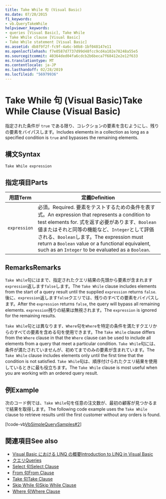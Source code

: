 ```yaml
---
title: Take While 句 (Visual Basic)
ms.date: 07/20/2015
f1_keywords:
- vb.QueryTakeWhile
helpviewer_keywords:
- queries [Visual Basic], Take While
- Take While clause [Visual Basic]
- Take While statement [Visual Basic]
ms.assetid: db8f9f2f-fc9f-4a6c-b0b8-1bf048147e11
ms.openlocfilehash: f7e0587d7737d99d48fcc9cd4a102e78248a55e5
ms.sourcegitcommit: 40364ded04fa6cdcb2b6beca7f68412e2e12f633
ms.translationtype: MT
ms.contentlocale: ja-JP
ms.lasthandoff: 02/28/2019
ms.locfileid: "56979936"
---
```

# <a name="take-while-clause-visual-basic"></a><span data-ttu-id="9ba71-102">Take While 句 (Visual Basic)</span><span class="sxs-lookup"><span data-stu-id="9ba71-102">Take While Clause (Visual Basic)</span></span>
<span data-ttu-id="9ba71-103">指定された条件が `true` である限り、コレクションの要素を含むようにし、残りの要素をバイパスします。</span><span class="sxs-lookup"><span data-stu-id="9ba71-103">Includes elements in a collection as long as a specified condition is `true` and bypasses the remaining elements.</span></span>  
  
## <a name="syntax"></a><span data-ttu-id="9ba71-104">構文</span><span class="sxs-lookup"><span data-stu-id="9ba71-104">Syntax</span></span>  
  
```  
Take While expression  
```  
  
## <a name="parts"></a><span data-ttu-id="9ba71-105">指定項目</span><span class="sxs-lookup"><span data-stu-id="9ba71-105">Parts</span></span>  
  
|<span data-ttu-id="9ba71-106">用語</span><span class="sxs-lookup"><span data-stu-id="9ba71-106">Term</span></span>|<span data-ttu-id="9ba71-107">定義</span><span class="sxs-lookup"><span data-stu-id="9ba71-107">Definition</span></span>|  
|---|---|  
|`expression`|<span data-ttu-id="9ba71-108">必須。</span><span class="sxs-lookup"><span data-stu-id="9ba71-108">Required.</span></span> <span data-ttu-id="9ba71-109">要素をテストするための条件を表す式。</span><span class="sxs-lookup"><span data-stu-id="9ba71-109">An expression that represents a condition to test elements for.</span></span> <span data-ttu-id="9ba71-110">式を返す必要があります、`Boolean`値またはそれと同等の機能など、`Integer`として評価される、`Boolean`します。</span><span class="sxs-lookup"><span data-stu-id="9ba71-110">The expression must return a `Boolean` value or a functional equivalent, such as an `Integer` to be evaluated as a `Boolean`.</span></span>|  
  
## <a name="remarks"></a><span data-ttu-id="9ba71-111">Remarks</span><span class="sxs-lookup"><span data-stu-id="9ba71-111">Remarks</span></span>  
 <span data-ttu-id="9ba71-112">`Take While`句にはまで、指定されたクエリ結果の先頭から要素が含まれます`expression`返します`false`します。</span><span class="sxs-lookup"><span data-stu-id="9ba71-112">The `Take While` clause includes elements from the start of a query result until the supplied `expression` returns `false`.</span></span> <span data-ttu-id="9ba71-113">後に、`expression`返します`false`クエリでは、残りのすべての要素をバイパスします。</span><span class="sxs-lookup"><span data-stu-id="9ba71-113">After the `expression` returns `false`, the query will bypass all remaining elements.</span></span> <span data-ttu-id="9ba71-114">`expression`残りの結果は無視されます。</span><span class="sxs-lookup"><span data-stu-id="9ba71-114">The `expression` is ignored for the remaining results.</span></span>  
  
 <span data-ttu-id="9ba71-115">`Take While`句とは異なります、`Where`句を`Where`を特定の条件を満たすクエリからのすべての要素を含める句を使用できます。</span><span class="sxs-lookup"><span data-stu-id="9ba71-115">The `Take While` clause differs from the `Where` clause in that the `Where` clause can be used to include all elements from a query that meet a particular condition.</span></span> <span data-ttu-id="9ba71-116">`Take While`句には、条件が満たされていませんが、初めてまでのみの要素が含まれています。</span><span class="sxs-lookup"><span data-stu-id="9ba71-116">The `Take While` clause includes elements only until the first time that the condition is not satisfied.</span></span> <span data-ttu-id="9ba71-117">`Take While`句は、順序付けられたクエリ結果を使用しているときに最も役立ちます。</span><span class="sxs-lookup"><span data-stu-id="9ba71-117">The `Take While` clause is most useful when you are working with an ordered query result.</span></span>  
  
## <a name="example"></a><span data-ttu-id="9ba71-118">例</span><span class="sxs-lookup"><span data-stu-id="9ba71-118">Example</span></span>  
 <span data-ttu-id="9ba71-119">次のコード例では、`Take While`句を任意の注文数が、最初の顧客が見つかるまで結果を取得します。</span><span class="sxs-lookup"><span data-stu-id="9ba71-119">The following code example uses the `Take While` clause to retrieve results until the first customer without any orders is found.</span></span>  
  
 [!code-vb[VbSimpleQuerySamples#2](~/samples/snippets/visualbasic/VS_Snippets_VBCSharp/VbSimpleQuerySamples/VB/QuerySamples1.vb#2)]  
  
## <a name="see-also"></a><span data-ttu-id="9ba71-120">関連項目</span><span class="sxs-lookup"><span data-stu-id="9ba71-120">See also</span></span>
- [<span data-ttu-id="9ba71-121">Visual Basic における LINQ の概要</span><span class="sxs-lookup"><span data-stu-id="9ba71-121">Introduction to LINQ in Visual Basic</span></span>](../../../visual-basic/programming-guide/language-features/linq/introduction-to-linq.md)
- [<span data-ttu-id="9ba71-122">クエリ</span><span class="sxs-lookup"><span data-stu-id="9ba71-122">Queries</span></span>](../../../visual-basic/language-reference/queries/index.md)
- [<span data-ttu-id="9ba71-123">Select 句</span><span class="sxs-lookup"><span data-stu-id="9ba71-123">Select Clause</span></span>](../../../visual-basic/language-reference/queries/select-clause.md)
- [<span data-ttu-id="9ba71-124">From 句</span><span class="sxs-lookup"><span data-stu-id="9ba71-124">From Clause</span></span>](../../../visual-basic/language-reference/queries/from-clause.md)
- [<span data-ttu-id="9ba71-125">Take 句</span><span class="sxs-lookup"><span data-stu-id="9ba71-125">Take Clause</span></span>](../../../visual-basic/language-reference/queries/take-clause.md)
- [<span data-ttu-id="9ba71-126">Skip While 句</span><span class="sxs-lookup"><span data-stu-id="9ba71-126">Skip While Clause</span></span>](../../../visual-basic/language-reference/queries/skip-while-clause.md)
- [<span data-ttu-id="9ba71-127">Where 句</span><span class="sxs-lookup"><span data-stu-id="9ba71-127">Where Clause</span></span>](../../../visual-basic/language-reference/queries/where-clause.md)
